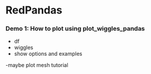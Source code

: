 # RedPandas

### Demo 1: How to plot using plot_wiggles_pandas

- df
- wiggles
- show options and examples

-maybe plot mesh tutorial